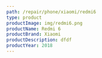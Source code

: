```yaml
---
path: /repair/phone/xiaomi/redmi6
type: product
productImage: img/redmi6.png
productName: Redmi 6
productBrand: Xiaomi
productDescription: dfdf
productYear: 2018
---
```

